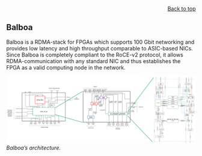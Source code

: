 <div id="readme" class="Box-body readme blob js-code-block-container">
<article class="markdown-body entry-content p-3 p-md-6" itemprop="text">
<p align="right">
<a href="https://github.com/fpgasystems/hacc-platform#--hardware-acceleration-platform">Back to top</a>
</p>

## Balboa

Balboa is a RDMA-stack for FPGAs which supports 100 Gbit networking and provides low latency and high throughput comparable to ASIC-based NICs. Since Balboa is completely compliant to the RoCE-v2 protocol, it allows RDMA-communication with any standard NIC and thus establishes the FPGA as a valid computing node in the network.

![Balboa’s architecture.](./imgs/balboa.png "Balboa’s architecture.")
*Balboa’s architecture.*